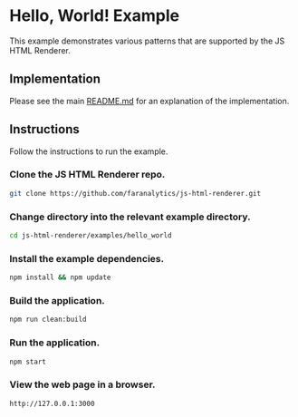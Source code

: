 # Hello, World! Example
This example demonstrates various patterns that are supported by the JS HTML Renderer.

## Implementation
Please see the main [README.md](https://github.com/faranalytics/js-html-renderer) for an explanation of the implementation.

## Instructions
Follow the instructions to run the example.

### Clone the JS HTML Renderer repo.
```bash
git clone https://github.com/faranalytics/js-html-renderer.git
```

### Change directory into the relevant example directory.
```bash
cd js-html-renderer/examples/hello_world
```

### Install the example dependencies.
```bash
npm install && npm update
```

### Build the application.
```bash
npm run clean:build
```

### Run the application.
```bash
npm start
```

### View the web page in a browser.
```bash
http://127.0.0.1:3000
```